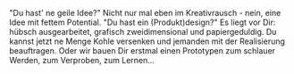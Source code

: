 "Du hast' ne geile Idee?" Nicht nur mal eben im Kreativrausch - nein, eine Idee mit fettem Potential. "Du hast ein (Produkt)design?" Es liegt vor Dir: hübsch ausgearbeitet, grafisch zweidimensional und papiergeduldig. Du kannst jetzt ne Menge Kohle versenken und jemanden mit der Realisierung beauftragen. Oder wir bauen Dir erstmal einen Prototypen zum schlauer Werden, zum Verproben, zum Lernen...